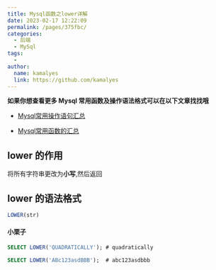 ```yaml
---
title: Mysql函数之lower详解
date: 2023-02-17 12:22:09
permalink: /pages/375fbc/
categories:
  - 后端
  - MySql
tags:
  - 
author: 
  name: kamalyes
  link: https://github.com/kamalyes
---
```

**如果你想查看更多 Mysql 常用函数及操作语法格式可以在以下文章找找哦**

- [Mysql常用操作语句汇总](./59.Mysql常用操作语句汇总.md)

- [Mysql常用函数的汇总](./01.Mysql常用函数汇总.md)

lower 的作用
---------

将所有字符串更改为**小写**,然后返回

lower 的语法格式
-----------

```sql
LOWER(str)
```

#### 小栗子

```sql
SELECT LOWER('QUADRATICALLY'); # quadratically

SELECT LOWER('ABc123asdBBB');  # abc123asdbbb
```
